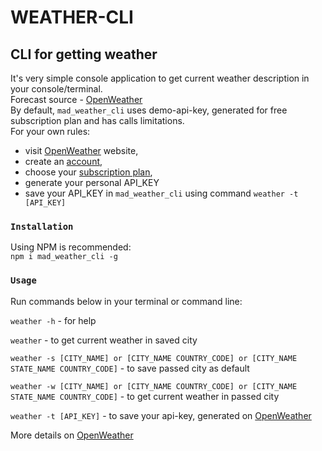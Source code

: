 # WEATHER-CLI   

## CLI for getting weather    

It's very simple console application to get current weather description in your console/terminal.  
Forecast source - [OpenWeather](https://openweathermap.org/)  
By default, `mad_weather_cli` uses demo-api-key, generated for free subscription plan and has calls limitations.  
For your own rules:  
- visit [OpenWeather](https://openweathermap.org/) website,  
- create an [account](https://home.openweathermap.org/users/sign_up),
- choose your [subscription plan](https://openweathermap.org/price),  
- generate your personal API_KEY   
- save your API_KEY in `mad_weather_cli` using command `weather -t [API_KEY]`

### `Installation`  

Using NPM is recommended:  
`npm i mad_weather_cli -g`

### `Usage`    

Run commands below in your terminal or command line:  

`weather -h` - for help  

`weather` - to get current weather in saved city  

`weather -s [CITY_NAME] or [CITY_NAME COUNTRY_CODE] or [CITY_NAME STATE_NAME COUNTRY_CODE]` - to save passed city as default  

`weather -w [CITY_NAME] or [CITY_NAME COUNTRY_CODE] or [CITY_NAME STATE_NAME COUNTRY_CODE]` - to get current weather in passed city  

`weather -t [API_KEY]` - to save your api-key, generated on [OpenWeather](https://openweathermap.org/)  

More details on [OpenWeather](https://openweathermap.org/)  
